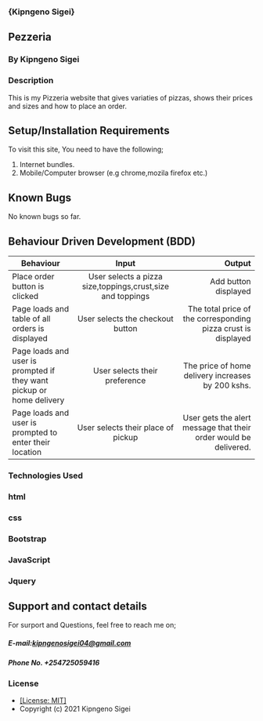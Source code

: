 ### {Kipngeno Sigei}
## Pezzeria
### By Kipngeno Sigei 
### Description
This is my Pizzeria website that gives variaties of pizzas, shows their prices and sizes and how to place an order.
## Setup/Installation Requirements
To visit this site, You need to have the following;
1. Internet bundles.
2. Mobile/Computer browser (e.g chrome,mozila firefox etc.)
## Known Bugs
No known bugs so far.

## Behaviour Driven Development (BDD)
|Behaviour 	           |    Input 	                 |       Output          |
|----------------------|:---------------------------:|----------------------:|       
|Place order button is clicked |User selects a pizza size,toppings,crust,size and toppings |Add button displayed |
|Page loads and table of all orders is displayed |User selects the checkout button   |The total price of the corresponding pizza crust is displayed|
|Page loads and user is prompted if they want pickup or home delivery |User selects their preference  |The price of home delivery increases by 200 kshs.|
|Page loads and user is prompted to enter their location|User selects their place of pickup |User gets the alert message that their order would be delivered.|


### Technologies Used
### html
### css
### Bootstrap
### JavaScript
### Jquery
## Support and contact details
For surport and Questions, feel free to reach me on;
##### E-mail:kipngenosigei04@gmail.com
##### Phone No. +254725059416


### License


* [[License: MIT]](LICENSE.md)
* Copyright (c) 2021 Kipngeno Sigei